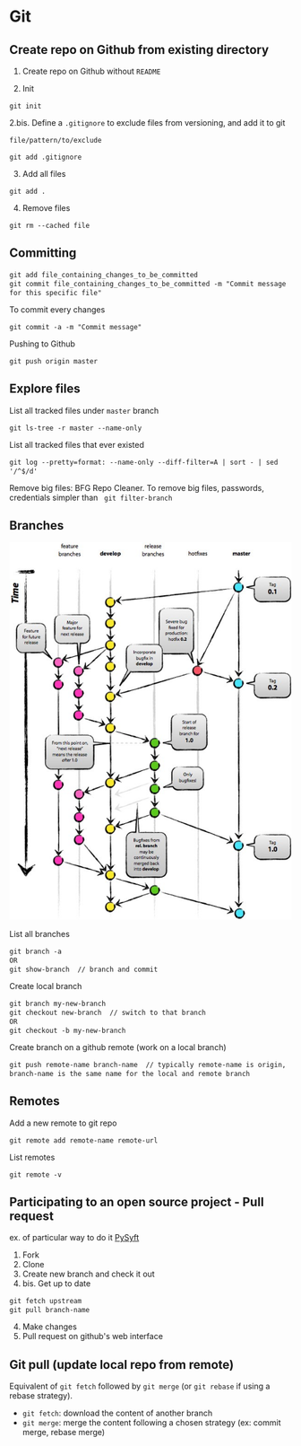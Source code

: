 # Git

## Create repo on Github from existing directory

1. Create repo on Github without `README`

2. Init
```
git init
```

2.bis. Define a `.gitignore` to exclude files from versioning, and add it to git
```
file/pattern/to/exclude
```

```
git add .gitignore
```

3. Add all files
```
git add .
```

4. Remove files
```
git rm --cached file
```

## Committing

```
git add file_containing_changes_to_be_committed
git commit file_containing_changes_to_be_committed -m "Commit message for this specific file"
```

To commit every changes
```
git commit -a -m "Commit message"
```

Pushing to Github
```
git push origin master
```

## Explore files

List all tracked files under `master` branch
```
git ls-tree -r master --name-only
```
List all tracked files that ever existed
```
git log --pretty=format: --name-only --diff-filter=A | sort - | sed '/^$/d'
```
Remove big files: BFG Repo Cleaner. To remove big files, passwords, credentials simpler than ` git filter-branch`

## Branches

![](./images/git_branches.jpeg)

List all branches
```
git branch -a
OR
git show-branch  // branch and commit 
```

Create local branch
```
git branch my-new-branch
git checkout new-branch  // switch to that branch 
OR
git checkout -b my-new-branch
```

Create branch on a github remote (work on a local branch)
```
git push remote-name branch-name  // typically remote-name is origin, branch-name is the same name for the local and remote branch
```

## Remotes

Add a new remote to git repo
```
git remote add remote-name remote-url
```

List remotes
```
git remote -v
```


## Participating to an open source project - Pull request

ex. of particular way to do it [PySyft](https://github.com/OpenMined/PySyft/blob/master/CONTRIBUTING.md#issue-allocation)

1. Fork
2. Clone
3. Create new branch and check it out
3. bis. Get up to date
```
git fetch upstream
git pull branch-name
```

4. Make changes
3. Pull request on github's web interface

## Git pull (update local repo from remote)

Equivalent of `git fetch` followed by `git merge` (or `git rebase` if using a rebase strategy).

* `git fetch`: download the content of another branch
* `git merge`: merge the content following a chosen strategy (ex: commit merge, rebase merge)



